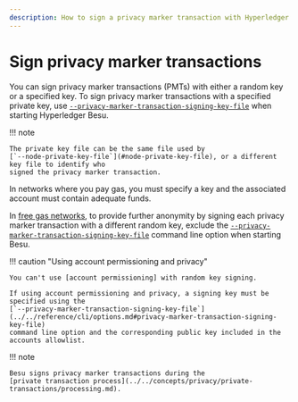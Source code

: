 ```yaml
---
description: How to sign a privacy marker transaction with Hyperledger Besu
---
```


# Sign privacy marker transactions

You can sign privacy marker transactions (PMTs) with either a random key or a specified key. To sign
privacy marker transactions with a specified private key, use
[`--privacy-marker-transaction-signing-key-file`](../../reference/cli/options.md#privacy-marker-transaction-signing-key-file)
when starting Hyperledger Besu.

!!! note

    The private key file can be the same file used by
    [`--node-private-key-file`](#node-private-key-file), or a different key file to identify who
    signed the privacy marker transaction.

In networks where you pay gas, you must specify a key and the associated account must contain
adequate funds.

In [free gas networks](../configure/free-gas.md), to provide further anonymity by signing
each privacy marker transaction with a different random key, exclude the
[`--privacy-marker-transaction-signing-key-file`](../../reference/cli/options.md#privacy-marker-transaction-signing-key-file)
command line option when starting Besu.

!!! caution "Using account permissioning and privacy"

    You can't use [account permissioning] with random key signing.

    If using account permissioning and privacy, a signing key must be specified using the
    [`--privacy-marker-transaction-signing-key-file`](../../reference/cli/options.md#privacy-marker-transaction-signing-key-file)
    command line option and the corresponding public key included in the accounts allowlist.

!!! note

    Besu signs privacy marker transactions during the
    [private transaction process](../../concepts/privacy/private-transactions/processing.md).

<!-- Links -->
[account permissioning]: ../../concepts/permissioning/index.md#account-permissioning
